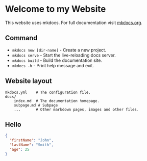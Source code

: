 # Welcome to my Website

This website uses mkdocs. For full documentation visit [mkdocs.org](https://www.mkdocs.org).

## Command

* `mkdocs new [dir-name]` - Create a new project.
* `mkdocs serve` - Start the live-reloading docs server.
* `mkdocs build` - Build the documentation site.
* `mkdocs -h` - Print help message and exit.

## Website layout

    mkdocs.yml    # The configuration file.
    docs/
        index.md  # The documentation homepage.
        subpage.md # Subpage
        ...       # Other markdown pages, images and other files.

## Hello

```json
{
  "firstName": "John",
  "lastName": "Smith",
  "age": 25
}
```

